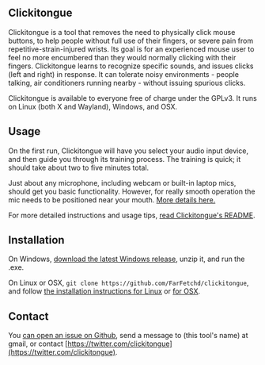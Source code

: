 ## Clickitongue

Clickitongue is a tool that removes the need to physically click mouse buttons, to help people without full use of their fingers, or severe pain from repetitive-strain-injured wrists. Its goal is for an experienced mouse user to feel no more encumbered than they would normally clicking with their fingers. Clickitongue learns to recognize specific sounds, and issues clicks (left and right) in response. It can tolerate noisy environments - people talking, air conditioners running nearby - without issuing spurious clicks.

Clickitongue is available to everyone free of charge under the GPLv3. It runs on Linux (both X and Wayland), Windows, and OSX.

## Usage

On the first run, Clickitongue will have you select your audio input device, and then guide you through its training process. The training is quick; it should take about two to five minutes total. 

Just about any microphone, including webcam or built-in laptop mics, should get you basic functionality. However, for really smooth operation the mic needs to be positioned near your mouth. [More details here.](https://github.com/FarFetchd/clickitongue#mic-advice)

For more detailed instructions and usage tips, [read Clickitongue's README](https://github.com/FarFetchd/clickitongue#usage).

## Installation

On Windows, [download the latest Windows release](https://github.com/FarFetchd/clickitongue/releases/latest), unzip it, and run the .exe.

On Linux or OSX, `git clone https://github.com/FarFetchd/clickitongue`, and follow [the installation instructions for Linux](https://github.com/FarFetchd/clickitongue#installing-on-linux) or [for OSX](https://github.com/FarFetchd/clickitongue#installing-on-osx).

## Contact

You [can open an issue on Github](https://github.com/FarFetchd/clickitongue/issues/new), send a message to (this tool's name) at gmail, or contact [https://twitter.com/clickitongue](https://twitter.com/clickitongue).
